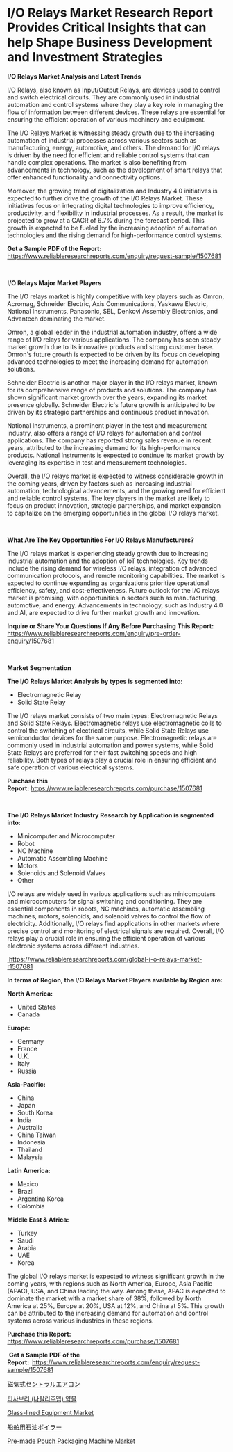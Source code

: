 <p><h1>I/O Relays Market Research Report Provides Critical Insights that can help Shape Business Development and Investment Strategies</h1></p><p><strong>I/O Relays Market Analysis and Latest Trends</strong></p>
<p><p>I/O Relays, also known as Input/Output Relays, are devices used to control and switch electrical circuits. They are commonly used in industrial automation and control systems where they play a key role in managing the flow of information between different devices. These relays are essential for ensuring the efficient operation of various machinery and equipment.</p><p>The I/O Relays Market is witnessing steady growth due to the increasing automation of industrial processes across various sectors such as manufacturing, energy, automotive, and others. The demand for I/O relays is driven by the need for efficient and reliable control systems that can handle complex operations. The market is also benefiting from advancements in technology, such as the development of smart relays that offer enhanced functionality and connectivity options.</p><p>Moreover, the growing trend of digitalization and Industry 4.0 initiatives is expected to further drive the growth of the I/O Relays Market. These initiatives focus on integrating digital technologies to improve efficiency, productivity, and flexibility in industrial processes. As a result, the market is projected to grow at a CAGR of 6.7% during the forecast period. This growth is expected to be fueled by the increasing adoption of automation technologies and the rising demand for high-performance control systems.</p></p>
<p><strong>Get a Sample PDF of the Report:&nbsp;</strong> <a href="https://www.reliableresearchreports.com/enquiry/request-sample/1507681">https://www.reliableresearchreports.com/enquiry/request-sample/1507681</a></p>
<p>&nbsp;</p>
<p><strong>I/O Relays Major Market Players</strong></p>
<p><p>The I/O relays market is highly competitive with key players such as Omron, Acromag, Schneider Electric, Axis Communications, Yaskawa Electric, National Instruments, Panasonic, SEL, Denkovi Assembly Electronics, and Advantech dominating the market.</p><p>Omron, a global leader in the industrial automation industry, offers a wide range of I/O relays for various applications. The company has seen steady market growth due to its innovative products and strong customer base. Omron's future growth is expected to be driven by its focus on developing advanced technologies to meet the increasing demand for automation solutions.</p><p>Schneider Electric is another major player in the I/O relays market, known for its comprehensive range of products and solutions. The company has shown significant market growth over the years, expanding its market presence globally. Schneider Electric's future growth is anticipated to be driven by its strategic partnerships and continuous product innovation.</p><p>National Instruments, a prominent player in the test and measurement industry, also offers a range of I/O relays for automation and control applications. The company has reported strong sales revenue in recent years, attributed to the increasing demand for its high-performance products. National Instruments is expected to continue its market growth by leveraging its expertise in test and measurement technologies.</p><p>Overall, the I/O relays market is expected to witness considerable growth in the coming years, driven by factors such as increasing industrial automation, technological advancements, and the growing need for efficient and reliable control systems. The key players in the market are likely to focus on product innovation, strategic partnerships, and market expansion to capitalize on the emerging opportunities in the global I/O relays market.</p></p>
<p>&nbsp;</p>
<p><strong>What Are The Key Opportunities For I/O Relays Manufacturers?</strong></p>
<p><p>The I/O relays market is experiencing steady growth due to increasing industrial automation and the adoption of IoT technologies. Key trends include the rising demand for wireless I/O relays, integration of advanced communication protocols, and remote monitoring capabilities. The market is expected to continue expanding as organizations prioritize operational efficiency, safety, and cost-effectiveness. Future outlook for the I/O relays market is promising, with opportunities in sectors such as manufacturing, automotive, and energy. Advancements in technology, such as Industry 4.0 and AI, are expected to drive further market growth and innovation.</p></p>
<p><strong>Inquire or Share Your Questions If Any Before Purchasing This Report:</strong> <a href="https://www.reliableresearchreports.com/enquiry/pre-order-enquiry/1507681">https://www.reliableresearchreports.com/enquiry/pre-order-enquiry/1507681</a></p>
<p>&nbsp;</p>
<p><strong>Market Segmentation</strong></p>
<p><strong>The I/O Relays Market Analysis by types is segmented into:</strong></p>
<p><ul><li>Electromagnetic Relay</li><li>Solid State Relay</li></ul></p>
<p><p>The I/O relays market consists of two main types: Electromagnetic Relays and Solid State Relays. Electromagnetic relays use electromagnetic coils to control the switching of electrical circuits, while Solid State Relays use semiconductor devices for the same purpose. Electromagnetic relays are commonly used in industrial automation and power systems, while Solid State Relays are preferred for their fast switching speeds and high reliability. Both types of relays play a crucial role in ensuring efficient and safe operation of various electrical systems.</p></p>
<p><strong>Purchase this Report:&nbsp;</strong><a href="https://www.reliableresearchreports.com/purchase/1507681">https://www.reliableresearchreports.com/purchase/1507681</a></p>
<p>&nbsp;</p>
<p><strong>The I/O Relays Market Industry Research by Application is segmented into:</strong></p>
<p><ul><li>Minicomputer and Microcomputer</li><li>Robot</li><li>NC Machine</li><li>Automatic Assembling Machine</li><li>Motors</li><li>Solenoids and Solenoid Valves</li><li>Other</li></ul></p>
<p><p>I/O relays are widely used in various applications such as minicomputers and microcomputers for signal switching and conditioning. They are essential components in robots, NC machines, automatic assembling machines, motors, solenoids, and solenoid valves to control the flow of electricity. Additionally, I/O relays find applications in other markets where precise control and monitoring of electrical signals are required. Overall, I/O relays play a crucial role in ensuring the efficient operation of various electronic systems across different industries.</p></p>
<p><a href="https://www.reliableresearchreports.com/global-i-o-relays-market-r1507681">&nbsp;https://www.reliableresearchreports.com/global-i-o-relays-market-r1507681</a></p>
<p><strong>In terms of Region, the I/O Relays Market Players available by Region are:</strong></p>
<p>
    <p> <strong> North America: </strong>
        <ul>
            <li>United States</li>
            <li>Canada</li>
        </ul>
        </p> 
    <p> <strong> Europe: </strong>
        <ul>
            <li>Germany</li>
            <li>France</li>
            <li>U.K.</li>
            <li>Italy</li>
            <li>Russia</li>
        </ul>
        </p> 
    <p> <strong> Asia-Pacific: </strong>
        <ul>
            <li>China</li>
            <li>Japan</li>
            <li>South Korea</li>
            <li>India</li>
            <li>Australia</li>
            <li>China Taiwan</li>
            <li>Indonesia</li>
            <li>Thailand</li>
            <li>Malaysia</li>
        </ul>
        </p> 
    <p> <strong> Latin America: </strong>
        <ul>
            <li>Mexico</li>
            <li>Brazil</li>
            <li>Argentina Korea</li>
            <li>Colombia</li>
        </ul>
        </p> 
    <p> <strong> Middle East & Africa: </strong>
        <ul>
            <li>Turkey</li>
            <li>Saudi</li>
            <li>Arabia</li>
            <li>UAE</li>
            <li>Korea</li>
        </ul>
    </p>
    </p>
<p><p>The global I/O relays market is expected to witness significant growth in the coming years, with regions such as North America, Europe, Asia Pacific (APAC), USA, and China leading the way. Among these, APAC is expected to dominate the market with a market share of 38%, followed by North America at 25%, Europe at 20%, USA at 12%, and China at 5%. This growth can be attributed to the increasing demand for automation and control systems across various industries in these regions.</p></p>
<p><strong>Purchase this Report: </strong><a href="https://www.reliableresearchreports.com/purchase/1507681">https://www.reliableresearchreports.com/purchase/1507681</a></p>
<p>&nbsp;<strong>Get a Sample PDF of the Report:&nbsp;&nbsp;</strong><a href="https://www.reliableresearchreports.com/enquiry/request-sample/1507681">https://www.reliableresearchreports.com/enquiry/request-sample/1507681</a></p>
<p><strong></strong></p>
<p><p><a href="https://github.com/xnljig2898992/Market-Research-Report-List-2/blob/main/622086393284.md">磁気式セントラルエアコン</a></p><p><a href="https://github.com/chupp85/Market-Research-Report-List-1/blob/main/357096685649.md">티사브리 (나탈리주맵) 약물</a></p><p><a href="https://github.com/Hazelklievgspy6vdcsmu106w/Market-Research-Report-List-2/blob/main/glass-lined-equipment-market.md">Glass-lined Equipment Market</a></p><p><a href="https://github.com/adcxff01450218/Market-Research-Report-List-2/blob/main/645345093286.md">船舶用石油ボイラー</a></p><p><a href="https://github.com/lubmix/Market-Research-Report-List-2/blob/main/pre-made-pouch-packaging-machine-market.md">Pre-made Pouch Packaging Machine Market</a></p></p>